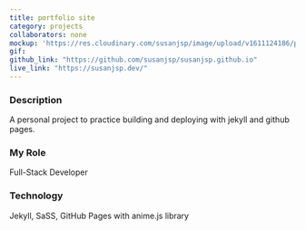 ```yaml
---
title: portfolio site
category: projects
collaborators: none
mockup: 'https://res.cloudinary.com/susanjsp/image/upload/v1611124186/portfolio/Portfolio_somiqx.png'
gif:
github_link: "https://github.com/susanjsp/susanjsp.github.io"
live_link: "https://susanjsp.dev/"
---
```

### Description
A personal project to practice building and deploying with jekyll and github pages.

### My Role
Full-Stack Developer

### Technology
Jekyll, SaSS, GitHub Pages with anime.js library

